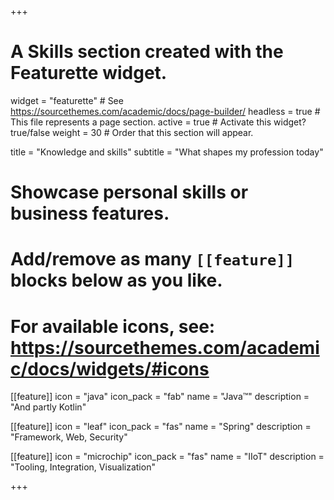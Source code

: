 +++
# A Skills section created with the Featurette widget.
widget = "featurette"  # See https://sourcethemes.com/academic/docs/page-builder/
headless = true  # This file represents a page section.
active = true  # Activate this widget? true/false
weight = 30  # Order that this section will appear.

title = "Knowledge and skills"
subtitle = "What shapes my profession today"

# Showcase personal skills or business features.
# Add/remove as many `[[feature]]` blocks below as you like.
# For available icons, see: https://sourcethemes.com/academic/docs/widgets/#icons

[[feature]]
  icon = "java"
  icon_pack = "fab"
  name = "Java&trade;"
  description = "And partly Kotlin"

[[feature]]
  icon = "leaf"
  icon_pack = "fas"
  name = "Spring"
  description = "Framework, Web, Security"

[[feature]]
  icon = "microchip"
  icon_pack = "fas"
  name = "IIoT"
  description = "Tooling, Integration, Visualization"

+++
